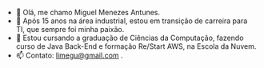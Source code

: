 - 👋 Olá, me chamo Miguel Menezes Antunes.
- 👀 Após 15 anos na área industrial, estou em transição de carreira para TI, que sempre foi minha paixão.
- 🌱 Estou cursando a graduação de Ciências da Computação, fazendo curso de Java Back-End e formação Re/Start AWS, na Escola da Nuvem.
- 📫 Contato: limegu@gmail.com .
